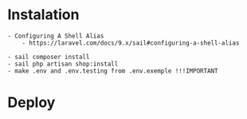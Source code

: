 # Instalation

    - Configuring A Shell Alias
        - https://laravel.com/docs/9.x/sail#configuring-a-shell-alias
    
    - sail composer install
    - sail php artisan shop:install
    - make .env and .env.testing from .env.exemple !!!IMPORTANT

# Deploy

